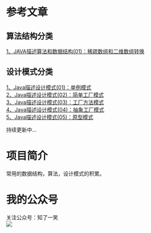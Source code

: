 # 参考文章

## 算法结构分类
<a href="https://mp.weixin.qq.com/s?__biz=MzU4Njg0MzYwNw==&mid=2247483929&idx=1&sn=fdea34aea3a71ebda5ca5752763594f7&chksm=fdf456a1ca83dfb7cf1d18c8a1cfd2ebf5f0b3713d5f099b9a1057be4709e9ab5d214ac5d15e&token=1000382877&lang=zh_CN#rd">
1、JAVA描述算法和数据结构(01)：稀疏数组和二维数组转换</a>

## 设计模式分类
<a href="https://mp.weixin.qq.com/s?__biz=MzU4Njg0MzYwNw==&mid=2247483946&idx=1&sn=ca0a5859fe0cfa917c5046b473b09ea6&chksm=fdf45692ca83df84bdbd5859420473fde1347310de0c9ee54460a2764dade16b8a89d6321146&token=1823136575&lang=zh_CN#rd">
1、Java描述设计模式(01)：单例模式</a><br/>

<a href="https://mp.weixin.qq.com/s?__biz=MzU4Njg0MzYwNw==&mid=2247483946&idx=2&sn=fd8910b9a4f6fc778cd898001de293d8&chksm=fdf45692ca83df846cd0718be17a9e485e08dc1449e76aceb274c74c592c8f32f4c203032f8a&token=1823136575&lang=zh_CN#rd">
2、Java描述设计模式(02)：简单工厂模式</a><br/>

<a href="https://mp.weixin.qq.com/s?__biz=MzU4Njg0MzYwNw==&mid=2247483954&idx=1&sn=4484a4c9d624c6714fc2dc79b0d43ee5&chksm=fdf4568aca83df9cd40fef6cd06614101415305b8880ce83b09150982cc24b5f1607a8746643&token=1823136575&lang=zh_CN#rd">
3、Java描述设计模式(03)：工厂方法模式</a><br/>

<a href="https://mp.weixin.qq.com/s?__biz=MzU4Njg0MzYwNw==&mid=2247483962&idx=1&sn=3e039f5b53ad8940fcd10386b21697f8&chksm=fdf45682ca83df94d3196bfcd6c42b357bd4a812c002fd5a1ff2cbee7157d6b772b8fb46f42e&token=1459214907&lang=zh_CN#rd">
4、Java描述设计模式(04)：抽象工厂模式</a><br/>

<a href="">
5、Java描述设计模式(05)：原型模式</a><br/>

持续更新中...

# 项目简介

常用的数据结构，算法，设计模式的积累。

# 我的公众号
关注公众号：知了一笑<br/>
<img src="https://avatars0.githubusercontent.com/u/50793885?s=460&v=4"/>
